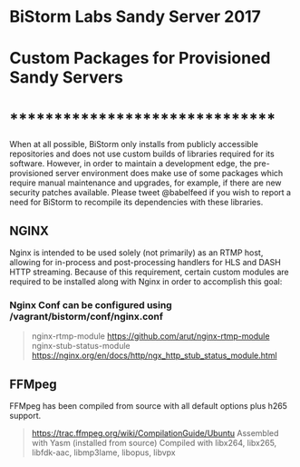 # BiStorm Labs Sandy Server 2017
# Custom Packages for Provisioned Sandy Servers
# ******************************
When at all possible, BiStorm only installs from publicly accessible repositories
    and does not use custom builds of libraries required for its software.
However, in order to maintain a development edge, the pre-provisioned server
    environment does make use of some packages which require manual maintenance 
    and upgrades, for example, if there are new security patches available.
Please tweet @babelfeed if you wish to report a need for BiStorm to recompile
    its dependencies with these libraries.

## NGINX
Nginx is intended to be used solely (not primarily) as an RTMP host, allowing for
    in-process and post-processing handlers for HLS and DASH HTTP streaming.
Because of this requirement, certain custom modules are required to be installed
    along with Nginx in order to accomplish this goal:
### Nginx Conf can be configured using /vagrant/bistorm/conf/nginx.conf
        
> nginx-rtmp-module https://github.com/arut/nginx-rtmp-module
> nginx-stub-status-module https://nginx.org/en/docs/http/ngx_http_stub_status_module.html

## FFMpeg
FFMpeg has been compiled from source with all default options plus h265 support.
> https://trac.ffmpeg.org/wiki/CompilationGuide/Ubuntu
> Assembled with Yasm (installed from source)
> Compiled with libx264, libx265, libfdk-aac, libmp3lame, libopus, libvpx

